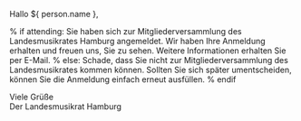 Hallo ${ person.name },

% if attending:
Sie haben sich zur Mitgliederversammlung des Landesmusikrates Hamburg angemeldet.
Wir haben Ihre Anmeldung erhalten und freuen uns, Sie zu sehen. Weitere
Informationen erhalten Sie per E-Mail.
% else:
Schade, dass Sie nicht zur Mitgliederversammlung des Landesmusikrates kommen
können. Sollten Sie sich später umentscheiden, können Sie die Anmeldung einfach
erneut ausfüllen.
% endif

Viele Grüße  
Der Landesmusikrat Hamburg
